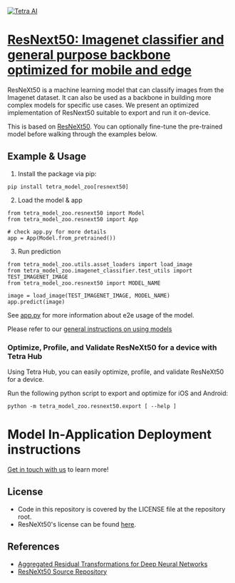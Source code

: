 [![Tetra AI](https://tetra.ai/img/logo.svg)](https://tetra.ai/)

# [ResNext50: Imagenet classifier and general purpose backbone optimized for mobile and edge](https://pr-119.dl2059zyljmsx.amplifyapp.com/model-zoo/resnext50)

ResNeXt50 is a machine learning model that can classify images from the Imagenet dataset.
It can also be used as a backbone in building more complex models for specific use cases.
We present an optimized implementation of ResNext50 suitable to export and run it on-device.

This is based on [ResNeXt50](https://github.com/pytorch/vision/blob/main/torchvision/models/resnet.py). You can optionally
fine-tune the pre-trained model before walking through the examples below.

## Example & Usage

1. Install the package via pip:
```
pip install tetra_model_zoo[resnext50]
```

2. Load the model & app
```
from tetra_model_zoo.resnext50 import Model
from tetra_model_zoo.resnext50 import App

# check app.py for more details
app = App(Model.from_pretrained())
```

3. Run prediction
```
from tetra_model_zoo.utils.asset_loaders import load_image
from tetra_model_zoo.imagenet_classifier.test_utils import TEST_IMAGENET_IMAGE
from tetra_model_zoo.resnext50 import MODEL_NAME

image = load_image(TEST_IMAGENET_IMAGE, MODEL_NAME)
app.predict(image)
```

See [app.py](../imagenet_classifier/app.py#L49) for more information about e2e usage of the model.

Please refer to our [general instructions on using models](../../#tetra-model-zoo)

### Optimize, Profile, and Validate ResNeXt50 for a device with Tetra Hub
Using Tetra Hub, you can easily optimize, profile, and validate ResNeXt50 for a device.

Run the following python script to export and optimize for iOS and Android:
```
python -m tetra_model_zoo.resnext50.export [ --help ]
```

# Model In-Application Deployment instructions
<a href="mailto:support@tetra.ai?subject=Request Access for Tetra Hub&body=Interest in using ResNeXt50 in model zoo for deploying on-device.">Get in touch with us</a> to learn more!

## License
- Code in this repository is covered by the LICENSE file at the repository root.
- ResNeXt50's license can be found [here](https://github.com/pytorch/vision/blob/main/LICENSE).

## References
* [Aggregated Residual Transformations for Deep Neural Networks](https://arxiv.org/abs/1611.05431)
* [ResNeXt50 Source Repository](https://github.com/pytorch/vision/blob/main/torchvision/models/resnet.py)
